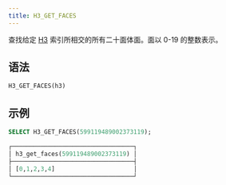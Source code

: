 ```yaml
---
title: H3_GET_FACES
---
```


查找给定 [H3](https://eng.uber.com/h3/) 索引所相交的所有二十面体面。面以 0-19 的整数表示。

## 语法

```sql
H3_GET_FACES(h3)
```

## 示例

```sql
SELECT H3_GET_FACES(599119489002373119);

┌──────────────────────────────────┐
│ h3_get_faces(599119489002373119) │
├──────────────────────────────────┤
│ [0,1,2,3,4]                      │
└──────────────────────────────────┘
```